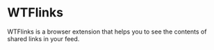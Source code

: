 # WTFlinks
WTFlinks is a browser extension that helps you to see the contents of shared links in your feed.
